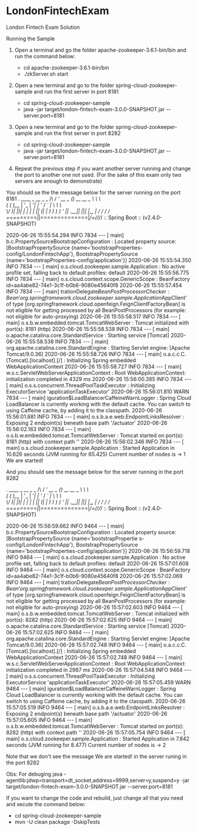 # LondonFintechExam
London Fintech Exam Solution

Running the Sample

1) Open a terminal and go the folder apache-zookeeper-3.6.1-bin/bin and run the command below:
    - cd apache-zookeeper-3.6.1-bin/bin
    -  ./zkServer.sh start
    
2) Open a new terminal and go to the folder spring-cloud-zookeeper-sample and run the first server in port 8181
    - cd spring-cloud-zookeeper-sample
    - java -jar target/london-fintech-exam-3.0.0-SNAPSHOT.jar --server.port=8181

2) Open a new terminal and go to the folder spring-cloud-zookeeper-sample and run the first server in port 8282
    - cd spring-cloud-zookeeper-sample
    - java -jar target/london-fintech-exam-3.0.0-SNAPSHOT.jar --server.port=8181

3) Repeat the previous step if you want another server running and change the port to another one not used.
   (For the sake of this exam only two servers are enough to demonstrate)
         

You should se the the message below for the server running on the port 8181
  .   ____          _            __ _ _
 /\\ / ___'_ __ _ _(_)_ __  __ _ \ \ \ \
( ( )\___ | '_ | '_| | '_ \/ _` | \ \ \ \
 \\/  ___)| |_)| | | | | || (_| |  ) ) ) )
  '  |____| .__|_| |_|_| |_\__, | / / / /
 =========|_|==============|___/=/_/_/_/
 :: Spring Boot ::       (v2.4.0-SNAPSHOT)

2020-06-26 15:55:54.294  INFO 7834 --- [           main] b.c.PropertySourceBootstrapConfiguration : Located property source: [BootstrapPropertySource {name='bootstrapProperties-config/LondonFintechApp'}, BootstrapPropertySource {name='bootstrapProperties-config/application'}]
2020-06-26 15:55:54.350  INFO 7834 --- [           main] o.s.cloud.zookeeper.sample.Application   : No active profile set, falling back to default profiles: default
2020-06-26 15:55:56.775  INFO 7834 --- [           main] o.s.cloud.context.scope.GenericScope     : BeanFactory id=aa4abe82-74e1-3c1f-b0b6-9080e45640f8
2020-06-26 15:55:57.454  INFO 7834 --- [           main] trationDelegate$BeanPostProcessorChecker : Bean 'org.springframework.cloud.zookeeper.sample.Application$AppClient' of
type [org.springframework.cloud.openfeign.FeignClientFactoryBean] is not eligible for getting processed by all BeanPostProcessors (for example: not eligible for auto-proxying)
2020-06-26 15:55:58.517  INFO 7834 --- [           main] o.s.b.w.embedded.tomcat.TomcatWebServer  : Tomcat initialized with port(s): 8181 (http)
2020-06-26 15:55:58.538  INFO 7834 --- [           main] o.apache.catalina.core.StandardService   : Starting service [Tomcat]
2020-06-26 15:55:58.538  INFO 7834 --- [           main] org.apache.catalina.core.StandardEngine  : Starting Servlet engine: [Apache Tomcat/9.0.36]
2020-06-26 15:55:58.726  INFO 7834 --- [           main] o.a.c.c.C.[Tomcat].[localhost].[/]       : Initializing Spring embedded WebApplicationContext
2020-06-26 15:55:58.727  INFO 7834 --- [           main] w.s.c.ServletWebServerApplicationContext : Root WebApplicationContext: initialization completed in 4329 ms
2020-06-26 15:56:00.385  INFO 7834 --- [           main] o.s.s.concurrent.ThreadPoolTaskExecutor  : Initializing ExecutorService 'applicationTaskExecutor'
2020-06-26 15:56:01.810  WARN 7834 --- [           main] iguration$LoadBalancerCaffeineWarnLogger : Spring Cloud LoadBalancer is currently working with the default cache. You
can switch to using Caffeine cache, by adding it to the classpath.
2020-06-26 15:56:01.881  INFO 7834 --- [           main] o.s.b.a.e.web.EndpointLinksResolver      : Exposing 2 endpoint(s) beneath base path '/actuator'
2020-06-26 15:56:02.163  INFO 7834 --- [           main] o.s.b.w.embedded.tomcat.TomcatWebServer  : Tomcat started on port(s): 8181 (http) with context path ''
2020-06-26 15:56:02.346  INFO 7834 --- [           main] o.s.cloud.zookeeper.sample.Application   : Started Application in 10.626 seconds (JVM running for 65.425)
Current number of nodes is -> 1
We are started!



And you should see the message below for the server running in the port 8282


  .   ____          _            __ _ _
 /\\ / ___'_ __ _ _(_)_ __  __ _ \ \ \ \
( ( )\___ | '_ | '_| | '_ \/ _` | \ \ \ \
 \\/  ___)| |_)| | | | | || (_| |  ) ) ) )
  '  |____| .__|_| |_|_| |_\__, | / / / /
 =========|_|==============|___/=/_/_/_/
 :: Spring Boot ::       (v2.4.0-SNAPSHOT)

2020-06-26 15:56:59.662  INFO 9464 --- [           main] b.c.PropertySourceBootstrapConfiguration : Located property source: [BootstrapPropertySource {name='bootstrapPropertie
s-config/LondonFintechApp'}, BootstrapPropertySource {name='bootstrapProperties-config/application'}]
2020-06-26 15:56:59.718  INFO 9464 --- [           main] o.s.cloud.zookeeper.sample.Application   : No active profile set, falling back to default profiles: default
2020-06-26 15:57:01.608  INFO 9464 --- [           main] o.s.cloud.context.scope.GenericScope     : BeanFactory id=aa4abe82-74e1-3c1f-b0b6-9080e45640f8
2020-06-26 15:57:02.069  INFO 9464 --- [           main] trationDelegate$BeanPostProcessorChecker : Bean 'org.springframework.cloud.zookeeper.sample.Application$AppClient' of
type [org.springframework.cloud.openfeign.FeignClientFactoryBean] is not eligible for getting processed by all BeanPostProcessors (for example: not eligible for auto-proxying)
2020-06-26 15:57:02.603  INFO 9464 --- [           main] o.s.b.w.embedded.tomcat.TomcatWebServer  : Tomcat initialized with port(s): 8282 (http)
2020-06-26 15:57:02.625  INFO 9464 --- [           main] o.apache.catalina.core.StandardService   : Starting service [Tomcat]
2020-06-26 15:57:02.625  INFO 9464 --- [           main] org.apache.catalina.core.StandardEngine  : Starting Servlet engine: [Apache Tomcat/9.0.36]
2020-06-26 15:57:02.748  INFO 9464 --- [           main] o.a.c.c.C.[Tomcat].[localhost].[/]       : Initializing Spring embedded WebApplicationContext
2020-06-26 15:57:02.748  INFO 9464 --- [           main] w.s.c.ServletWebServerApplicationContext : Root WebApplicationContext: initialization completed in 2987 ms
2020-06-26 15:57:04.548  INFO 9464 --- [           main] o.s.s.concurrent.ThreadPoolTaskExecutor  : Initializing ExecutorService 'applicationTaskExecutor'
2020-06-26 15:57:05.459  WARN 9464 --- [           main] iguration$LoadBalancerCaffeineWarnLogger : Spring Cloud LoadBalancer is currently working with the default cache. You
can switch to using Caffeine cache, by adding it to the classpath.
2020-06-26 15:57:05.519  INFO 9464 --- [           main] o.s.b.a.e.web.EndpointLinksResolver      : Exposing 2 endpoint(s) beneath base path '/actuator'
2020-06-26 15:57:05.605  INFO 9464 --- [           main] o.s.b.w.embedded.tomcat.TomcatWebServer  : Tomcat started on port(s): 8282 (http) with context path ''
2020-06-26 15:57:05.754  INFO 9464 --- [           main] o.s.cloud.zookeeper.sample.Application   : Started Application in 7.842 seconds (JVM running for 8.477)
Current number of nodes is -> 2


Note that we don't see the message We are started! in the server runing in the port 8282


Obs: For debuging
java -agentlib:jdwp=transport=dt_socket,address=9999,server=y,suspend=y -jar target/london-fintech-exam-3.0.0-SNAPSHOT.jar --server.port=8181

If you want to change the code and rebuild, just change all that you need and xecute the command below:

 - cd spring-cloud-zookeeper-sample
 - mvn -U clean package -DskipTests
